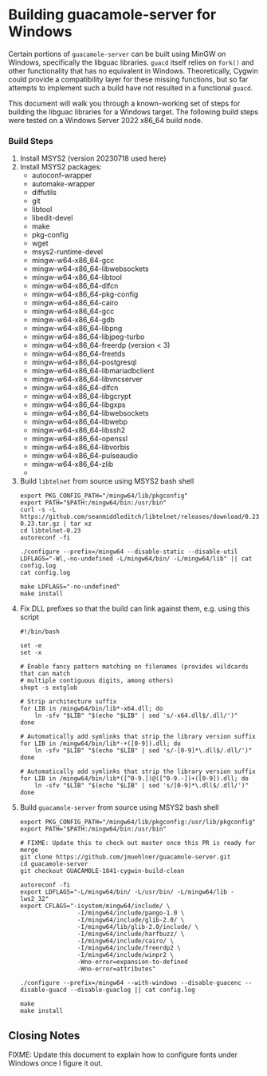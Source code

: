 # Building guacamole-server for Windows
Certain portions of `guacamole-server` can be built using MinGW on Windows, specifically the libguac libraries. `guacd` itself relies on `fork()` and other functionality that has no equivalent in Windows. Theoretically, Cygwin could provide a compatibility layer for these missing functions, but so far attempts to implement such a build have not resulted in a functional `guacd`.

This document will walk you through a known-working set of steps for building the libguac libraries for a Windows target. The following build steps were tested on a Windows Server 2022 x86_64 build node.

### Build Steps
1. Install MSYS2 (version 20230718 used here)
2. Install MSYS2 packages:
    * autoconf-wrapper
    * automake-wrapper
    * diffutils
    * git
    * libtool
    * libedit-devel
    * make
    * pkg-config
    * wget
    * msys2-runtime-devel
    * mingw-w64-x86_64-gcc
    * mingw-w64-x86_64-libwebsockets
    * mingw-w64-x86_64-libtool
    * mingw-w64-x86_64-dlfcn
    * mingw-w64-x86_64-pkg-config
    * mingw-w64-x86_64-cairo
    * mingw-w64-x86_64-gcc
    * mingw-w64-x86_64-gdb
    * mingw-w64-x86_64-libpng
    * mingw-w64-x86_64-libjpeg-turbo
    * mingw-w64-x86_64-freerdp (version < 3)
    * mingw-w64-x86_64-freetds
    * mingw-w64-x86_64-postgresql
    * mingw-w64-x86_64-libmariadbclient
    * mingw-w64-x86_64-libvncserver
    * mingw-w64-x86_64-dlfcn
    * mingw-w64-x86_64-libgcrypt
    * mingw-w64-x86_64-libgxps
    * mingw-w64-x86_64-libwebsockets
    * mingw-w64-x86_64-libwebp
    * mingw-w64-x86_64-libssh2
    * mingw-w64-x86_64-openssl
    * mingw-w64-x86_64-libvorbis
    * mingw-w64-x86_64-pulseaudio
    * mingw-w64-x86_64-zlib
    *
3. Build `libtelnet` from source using MSYS2 bash shell
    ```
    export PKG_CONFIG_PATH="/mingw64/lib/pkgconfig"
    export PATH="$PATH:/mingw64/bin:/usr/bin"
    curl -s -L https://github.com/seanmiddleditch/libtelnet/releases/download/0.23/libtelnet-0.23.tar.gz | tar xz
    cd libtelnet-0.23
    autoreconf -fi

    ./configure --prefix=/mingw64 --disable-static --disable-util LDFLAGS="-Wl,-no-undefined -L/mingw64/bin/ -L/mingw64/lib" || cat config.log
    cat config.log

    make LDFLAGS="-no-undefined"
    make install
    ```
4. Fix DLL prefixes so that the build can link against them, e.g. using this script
    ```
    #!/bin/bash

    set -e
    set -x

    # Enable fancy pattern matching on filenames (provides wildcards that can match
    # multiple contiguous digits, among others)
    shopt -s extglob

    # Strip architecture suffix
    for LIB in /mingw64/bin/lib*-x64.dll; do
        ln -sfv "$LIB" "$(echo "$LIB" | sed 's/-x64.dll$/.dll/')"
    done

    # Automatically add symlinks that strip the library version suffix
    for LIB in /mingw64/bin/lib*-+([0-9]).dll; do
        ln -sfv "$LIB" "$(echo "$LIB" | sed 's/-[0-9]*\.dll$/.dll/')"
    done

    # Automatically add symlinks that strip the library version suffix
    for LIB in /mingw64/bin/lib*([^0-9.])@([^0-9.-])+([0-9]).dll; do
        ln -sfv "$LIB" "$(echo "$LIB" | sed 's/[0-9]*\.dll$/.dll/')"
    done

    ```
5. Build `guacamole-server` from source using MSYS2 bash shell
    ```
    export PKG_CONFIG_PATH="/mingw64/lib/pkgconfig:/usr/lib/pkgconfig"
    export PATH="$PATH:/mingw64/bin:/usr/bin"

    # FIXME: Update this to check out master once this PR is ready for merge
    git clone https://github.com/jmuehlner/guacamole-server.git
    cd guacamole-server
    git checkout GUACAMOLE-1841-cygwin-build-clean

    autoreconf -fi
    export LDFLAGS="-L/mingw64/bin/ -L/usr/bin/ -L/mingw64/lib -lws2_32"
    export CFLAGS="-isystem/mingw64/include/ \
                    -I/mingw64/include/pango-1.0 \
                    -I/mingw64/include/glib-2.0/ \
                    -I/mingw64/lib/glib-2.0/include/ \
                    -I/mingw64/include/harfbuzz/ \
                    -I/mingw64/include/cairo/ \
                    -I/mingw64/include/freerdp2 \
                    -I/mingw64/include/winpr2 \
                    -Wno-error=expansion-to-defined
                    -Wno-error=attributes"

    ./configure --prefix=/mingw64 --with-windows --disable-guacenc --disable-guacd --disable-guaclog || cat config.log

    make
    make install
    ```

## Closing Notes
FIXME: Update this document to explain how to configure fonts under Windows once I figure it out.
